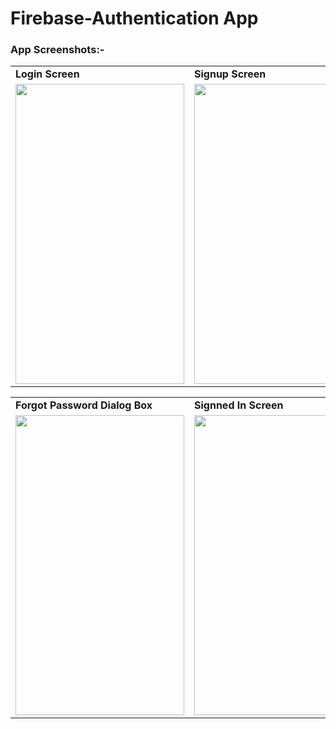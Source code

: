 # Firebase-Authentication App

<h3> App Screenshots:-</h3>

<table>
  <tr>
    <td><b>Login Screen</b></td>
     <td><b>Signup Screen</b></td>
  </tr>
  <tr>
    <td><img src="https://user-images.githubusercontent.com/61552810/87797270-12747f00-c868-11ea-9a4a-e65bf4d07d01.png" width=270 height=480></td>
    <td><img src="https://user-images.githubusercontent.com/61552810/87797272-12747f00-c868-11ea-8541-9650e7374a71.png" width=270 height=480></td>
  </tr>
 </table>
 
 
<table>
  <tr>
    <td><b>Forgot Password Dialog Box</b></td>
     <td><b>Signned In Screen</b></td>
  </tr>
  <tr>
    <td><img src="https://user-images.githubusercontent.com/61552810/87797276-130d1580-c868-11ea-882b-52ca23a271a3.png" width=270 height=480></td>
    <td><img src="https://user-images.githubusercontent.com/61552810/87797264-11435200-c868-11ea-938b-675e3ee93230.PNG" width=270 height=480></td>
  </tr>
 </table>
